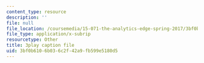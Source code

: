 ```yaml
---
content_type: resource
description: ''
file: null
file_location: /coursemedia/15-071-the-analytics-edge-spring-2017/3bf0b6106b036c2f42a9fb599e5180d5_Mge-sj1UVFM.srt
file_type: application/x-subrip
resourcetype: Other
title: 3play caption file
uid: 3bf0b610-6b03-6c2f-42a9-fb599e5180d5
---
```


